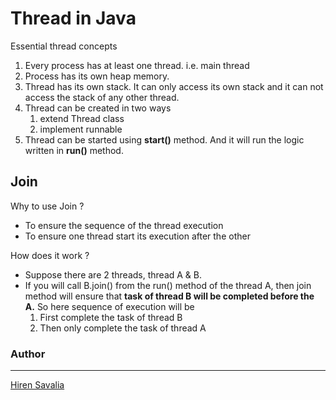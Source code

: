 
# Thread in Java
Essential thread concepts

1. Every process has at least one thread. i.e. main thread
2. Process has its own heap memory.
3. Thread has its own stack. It can only access its own stack and it can not access the stack of any other thread.
4. Thread can be created in two ways
    1. extend Thread class
    2. implement runnable
5. Thread can be started using **start()** method. And it will run the logic written in **run()** method.

## Join
Why to use Join ?
- To ensure the sequence of the thread execution
- To ensure one thread start its execution after the other

How does it work ?
- Suppose there are 2 threads, thread A & B.
- If you will call B.join() from the run() method of the thread A, then join method will ensure that **task of thread B will be completed before the A.** So here sequence of execution will be
    1. First complete the task of thread B
    2. Then only complete the task of thread A

### Author
---

[Hiren Savalia](https://www.linkedin.com/in/hiren879/)
